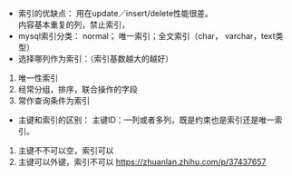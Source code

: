 * 索引的优缺点：
用在update／insert/delete性能很差。  
内容基本重复的列，禁止索引，
* mysql索引分类：
normal； 唯一索引；全文索引（char， varchar，text类型）  
* 选择哪列作为索引：（索引基数越大的越好）
1. 唯一性索引
2. 经常分组，排序，联合操作的字段
3. 常作查询条件为索引
* 主键和索引的区别：
主键ID：一列或者多列，既是约束也是索引还是唯一索引。
1. 主键不不可以空，索引可以
2. 主键可以外键，索引不可以
https://zhuanlan.zhihu.com/p/37437657